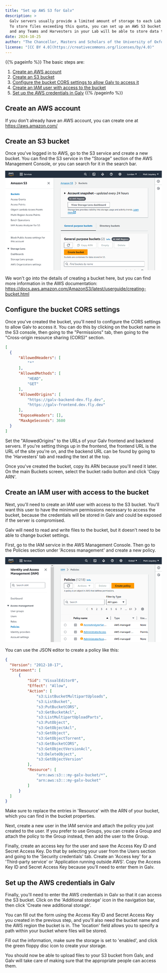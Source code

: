 ```yaml
---
title: "Set up AWS S3 for Galv"
description: >
  Galv servers usually provide a limited amount of storage to each Lab.
  To store files exceeding this quota, you can set up an AWS S3 bucket for your Lab,
  and any Teams and Harvesters in your Lab will be able to store data there.
date: 2024-10-25
author: "The Chancellor, Masters and Scholars of the University of Oxford, and the 'Galv' Developers"
license: "[CC BY 4.0](https://creativecommons.org/licenses/by/4.0)"
---
```


{{% pageinfo %}}
The basic steps are:

1. [Create an AWS account](#create-an-aws-account)
2. [Create an S3 bucket](#create-an-s3-bucket)
3. [Configure the bucket CORS settings to allow Galv to access it](#configure-the-bucket-cors-settings)
4. [Create an IAM user with access to the bucket](#create-an-iam-user-with-access-to-the-bucket)
5. [Set up the AWS credentials in Galv](#set-up-the-aws-credentials-in-galv)
{{% /pageinfo %}}

## Create an AWS account

If you don't already have an AWS account, you can create one at https://aws.amazon.com/

## Create an S3 bucket

Once you've logged in to AWS, go to the S3 service and create a new bucket.
You can find the S3 service in the "Storage" section of the AWS Management Console,
or you can search for it in the search bar.

![Creating a bucket](aws-create_bucket.png "Creating a bucket")

We won't go into the details of creating a bucket here, but you can find more information
in the AWS documentation: https://docs.aws.amazon.com/AmazonS3/latest/userguide/creating-bucket.html

## Configure the bucket CORS settings

Once you've created the bucket, you'll need to configure the CORS settings to allow Galv to access it.
You can do this by clicking on the bucket name in the S3 console, then going to the "Permissions" tab,
then going to the "Cross-origin resource sharing (CORS)" section.

```json
[
  {
      "AllowedHeaders": [
          "*"
      ],
      "AllowedMethods": [
          "HEAD",
          "GET"
      ],
      "AllowedOrigins": [
          "https://galv-backend-dev.fly.dev",
          "https://galv-frontend.dev.fly.dev"
      ],
      "ExposeHeaders": [],
      "MaxAgeSeconds": 3600
  }
]
```

Set the "AllowedOrigins" to the URLs of your Galv frontend and backend servers.
If you're setting things up in the frontend, the frontend URL is the URL of the site you're on,
and the backend URL can be found by going to the 'Harvesters' tab and reading the text at the top.

Once you've created the bucket, copy its ARN because you'll need it later.
On the main Buckets screen, select the bucket radio button and click 'Copy ARN'.

## Create an IAM user with access to the bucket

Next, you'll need to create an IAM user with access to the S3 bucket.
You'll want this user to have the minimum permissions necessary to access the bucket,
because the credentials will be stored in Galv and could be exposed if the server is compromised.

Galv will need to read and write files to the bucket, but it doesn't need to be able to change bucket settings.

First, go to the IAM service in the AWS Management Console.
Then go to the Policies section under 'Access management' and create a new policy.

![Creating a policy](aws-create_policy.png "Creating a policy")

You can use the JSON editor to create a policy like this:

```json
{
  "Version": "2012-10-17",
  "Statement": [
      {
          "Sid": "VisualEditor0",
          "Effect": "Allow",
          "Action": [
              "s3:ListBucketMultipartUploads",
              "s3:ListBucket",
              "s3:PutBucketCORS",
              "s3:GetBucketAcl",
              "s3:ListMultipartUploadParts",
              "s3:PutObject",
              "s3:GetObjectAcl",
              "s3:GetObject",
              "s3:GetObjectTorrent",
              "s3:GetBucketCORS",
              "s3:GetObjectVersionAcl",
              "s3:DeleteObject",
              "s3:GetObjectVersion"
          ],
          "Resource": [
              "arn:aws:s3:::my-galv-bucket/*",
              "arn:aws:s3:::my-galv-bucket"
          ]
      }
  ]
}
```

Make sure to replace the entries in 'Resource' with the ARN of your bucket, which you can find in the bucket properties.

Next, create a new user in the IAM service and attach the policy you just created to the user.
If you prefer to use Groups, you can create a Group and attach the policy to the Group instead,
then add the user to the Group.

Finally, create an access key for the user and save the Access Key ID and Secret Access Key.
Do that by selecting your user from the Users section and going to the 'Security credentials' tab.
Create an 'Access key' for a 'Third-party service' or 'Application running outside AWS'.
Copy the Access Key ID and Secret Access Key because you'll need to enter them in Galv.

## Set up the AWS credentials in Galv

Finally, you'll need to enter the AWS credentials in Galv so that it can access the S3 bucket.
Click on the 'Additional storage' icon in the navigation bar, then click 'Create new additional storage'.

You can fill out the form using the Access Key ID and Secret Access Key you created in the previous step,
and you'll also need the bucket name and the AWS region the bucket is in.
The 'location' field allows you to specify a path within your bucket where files will be stored.

Fill out the information, make sure the storage is set to 'enabled',
and click the green floppy disc icon to create your storage.

You should now be able to upload files to your S3 bucket from Galv,
and Galv will take care of making sure that the appropriate people can access them.